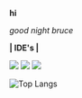 **hi**

*good night bruce*
  
**| IDE's |**
<div>
<img src="https://img.shields.io/badge/CLion-000000?style=for-the-badge&logo=clion&logoColor=white"> <img src="https://img.shields.io/badge/PyCharm-000000.svg?&style=for-the-badge&logo=PyCharm&logoColor=white"> <img src="https://img.shields.io/badge/PyCharm-000000.svg?&style=for-the-badge&logo=PyCharm&logoColor=white">
</div>

![Top Langs](https://github-readme-stats.vercel.app/api/top-langs/?username=luisbenicio1&theme=tokyonight)
